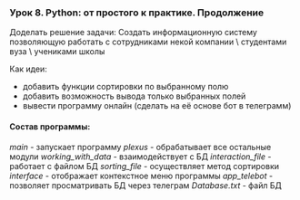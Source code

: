 ### Урок 8. Python: от простого к практике. Продолжение

Доделать решение задачи: Создать информационную систему позволяющую работать с сотрудниками некой компании \ студентами вуза \ учениками школы

Как идеи:
* добавить функции сортировки по выбранному полю
* добавить возможность вывода только выбранных полей
* вывести программу онлайн (сделать на её основе бот в телеграмм)

#### Состав программы:
_main_ - запускает программу
_plexus_ - обрабатывает все остальные модули 
_working_with_data_ - взаимодействует с БД
_interaction_file_ - работает с файлом БД
_sorting_file_ - осуществляет метод сортировки
_interface_ - отображает контекстное меню программы
_app_telebot_ - позволяет просматривать БД через телеграм 
_Database.txt_ - файл БД





